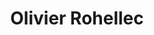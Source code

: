 ---
type: "home"
title: "Olivier Rohellec"
titleTemplate: "Accueil"
path: "/"
mainTitle: "Développeur fullstack React / Ruby on Rails"
introduction: "Bonjour et bienvenue !  

Je m'appelle Olivier et cela fait maintenant un peu plus d'un an que j'ai décidé de me reconvertir dans le développement web.
J’ai tenté la piscine de 42, participé au Bootcamp The Hacking Project pendant 6 mois et je continue d’apprendre en autodidacte.
Aujourd'hui je pense avoir les connaissances requises pour un premier emploi en tant que développeur web.
Vous trouverez ici les technologies que j’ai étudiés ainsi que quelques uns des projets sur lesquels j’ai travaillés.
Bonne visite !"
frontTechnos: "Html CSS Javascript,React,Redux,Bootstrap,Material-Ui, Jquery"
backTechnos: "Ruby on Rails, Node.js, Heroku, API-REST, Graphql, SQL"
---